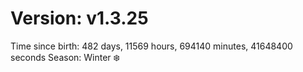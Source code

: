 # Version: v1.3.25
Time since birth: 482 days, 11569 hours, 694140 minutes, 41648400 seconds
Season: Winter ❄️
